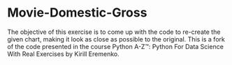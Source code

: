 # Movie-Domestic-Gross

The objective of this exercise is to come up with the code to re-create the given chart, making it look as close as possible to the original.
This is a fork of the code presented in the course Python A-Z™: Python For Data Science With Real Exercises by Kirill Eremenko.
